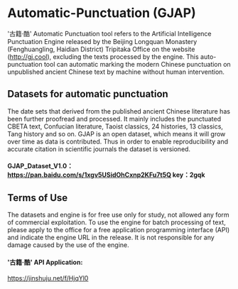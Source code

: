 # Automatic-Punctuation (GJAP)
'古籍·酷' Automatic Punctuation tool refers to the Artificial Intelligence Punctuation Engine released by the Beijing Longquan Monastery (Fenghuangling, Haidian District) Tripitaka Office on the website (http://gj.cool), excluding the texts processed by the engine. This auto-punctuation tool can automatic marking the modern Chinese punctuation on unpublished ancient Chinese text by machine without human intervention. 

## Datasets for automatic punctuation  
The date sets that derived from the published ancient Chinese literature has been further proofread and processed. It mainly includes the punctuated CBETA text, Confucian literature, Taoist classics, 24 histories, 13 classics, Tang history and so on. GJAP is an open dataset, which means it will grow over time as data is contributed. Thus in order to enable reproducibility and accurate citation in scientific journals the dataset is versioned. 
#### GJAP_Dataset_V1.0：https://pan.baidu.com/s/1xgv5USidOhCxnp2KFu7t5Q  key：2gqk

## Terms of Use
The datasets and engine is for free use only for study, not allowed any form of commercial exploitation. To use the engine for batch processing of text, please apply to the office for a free application programming interface (API) and indicate the engine URL in the release. It is not responsible for any damage caused by the use of the engine.
#### '古籍·酷' API Application:
https://jinshuju.net/f/HjqYl0 
